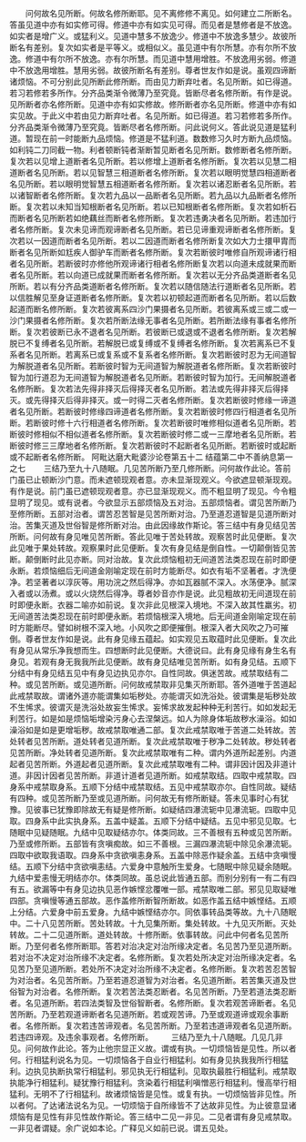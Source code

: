 <!-- { "loadSidebar": true } -->
　　问何故名见所断。何故名修所断耶。见不离修修不离见。如何建立二所断名。答虽见道中亦有如实修可得。修道中亦有如实见可得。而见者是慧修者是不放逸。如实者是增广义。或猛利义。见道中慧多不放逸少。修道中不放逸多慧少。故彼所断名有差别。复次如实者是平等义。或相似义。虽见道中有尔所慧。亦有尔所不放逸。修道中有尔所不放逸。亦有尔所慧。而见道中慧用增胜。不放逸用劣弱。修道中不放逸用增胜。慧用劣弱。故彼所断名有差别。尊者世友作如是说。虽观四谛断诸烦恼。不可分别此见所断此修所断。而由见力断弃吐者。名见所断。如已得道。若习若修若多所作。分齐品类渐令微薄乃至究竟。皆断尽者名修所断。有作是说。见所断者亦名修所断。见道中亦有如实修故。修所断者亦名见所断。修道中亦有如实见故。于此义中若由见力断弃吐者。名见所断。如已得道。若习若修若多所作。分齐品类渐令微薄乃至究竟。皆断尽者名修所断。问此说何义。答此说见道是猛利道。暂现在前一时能断九品烦恼。修道是不猛利道。数数修习久时方断九品烦恼。如利钝二刀同截一物。利者顿断钝者渐断暂见断者名见所断。数修断者名修所断。复次若以见增上道断者名见所断。若以修增上道断者名修所断。复次若以见慧二相道断者名见所断。若以见智慧三相道断者名修所断。复次若以眼明觉慧四相道断者名见所断。若以眼明觉智慧五相道断者名修所断。复次若以诸忍断者名见所断。若以诸智断者名修所断。复次若九品以一品断者名见所断。若九品以九品断者名修所断。复次若以未知当知根断者名见所断。若以已知根断者名修所断。复次若如析石而断者名见所断若如绝藕丝而断者名修所断。复次若违勇决者名见所断。若违加行者名修所断。复次未见谛而观谛断者名见所断。若已见谛重观谛断者名修所断。复次若以一因道而断者名见所断。若以二因道而断者名修所断复次如大力士擐甲胄而断者名见所断如尪疾人御驴车而断者名修所断。复次若断彼时唯修自所观谛诸行相者名见所断。若断彼时亦修他所观谛诸行相者名修所断复次若以向道未成就果而断者名见所断。若以向道已成就果而断者名修所断。复次若以无分齐品类道断者名见所断。若以有分齐品类道断者名修所断。复次若以随信随法行道断者名见所断。若以信胜解见至身证道断者名修所断。复次若以初顿起道而断者名见所断。若以后数起道而断名修所断。复次若彼离系四沙门果摄者名见所断。若彼离系或三或二或一沙门果摄者名修所断。复次若所断法缘无事者名见所断。若所断法缘有事者名修所断。复次若彼断已永不退者名见所断。若彼断已或退或不退者名修所断。复次若解脱已不复缚者名见所断。若解脱已或复缚或不复缚者名修所断。复次若离系已不复系者名见所断。若离系已或复系或不复系者名修所断。复次若断彼时忍为无间道智为解脱道者名见所断。若断彼时智为无间道智为解脱道者名修所断。复次若断彼时智为加行道忍为无间道智为解脱道者名见所断。若断彼时智为加行。无间解脱道者名修所断。复次若法先得非择灭后得择灭者名见所断。若法或先得非择灭后得择灭。或先得择灭后得非择灭。或一时得二灭者名修所断。复次若断彼时修缘一谛道者名见所断。若断彼时修缘四谛道者名修所断。复次若断彼时修四行相道者名见所断。若断彼时修十六行相道者名修所断。复次若断彼时唯修相似道者名见所断。若断彼时修相似不相似道者名修所断。复次若断彼时修二或一三摩地者名见所断。若断彼时修三三摩地者名修所断。复次若断彼时不起断者名见所断。若断彼时或起断或不起断者名修所断。
阿毗达磨大毗婆沙论卷第五十二
结蕴第二中不善纳息第一之七
　　三结乃至九十八随眠。几见苦所断乃至几修所断。问何故作此论。答前门虽已止顿断沙门意。而未遮顿现观者意。亦未显渐现观义。今欲遮显顿渐现观。有作是说。前门虽已遮顿现观者意。亦已显渐现观义。而不粗显明了现见。今令粗显明了现见。或有说者。今欲显示五部烦恼及五对治。五部烦恼者。谓见苦所断乃至修所断。五部对治者。谓苦忍苦智是见苦所断对治。乃至道忍道智是见道所断对治。苦集灭道及世俗智是修所断对治。由此因缘故作斯论。答三结中有身见结见苦所断。问何故有身见唯见苦所断。答此见唯于苦处转故。观察苦时此见便断。复次此见唯于果处转故。观察果时此见便断。复次有身见结是倒自性。一切颠倒皆见苦断。颠倒断时此见亦断。同对治故。复次此烦恼粗初无间道苦法类忍现在前时即便永断。若烦恼细后无间道金刚喻定现在前时方能断尽。如衣有垢不坚著者。才洗便净。若坚著者以淳灰等。用功浣之然后得净。亦如瓦器腻不深入。水荡便净。腻深入者或以汤煮。或以火烧然后得净。尊者妙音亦作是说。此见粗故初无间道现在前时即便永断。衣器二喻亦如前说。复次非此见根深入境地。不深入故其性羸劣。初无间道苦法类忍现在前时即便永断。若烦恼根深入境地。后无间道金刚喻定现在前时方能断尽。譬如树根不深入地。小风吹之即便摧倒。根深入者大风吹之乃可摧倒。尊者世友作如是说。此有身见缘五蕴起。如实观见五取蕴时此见便断。复次此有身见从常乐净我想而生。四想断时此见便断。大德说曰。此有身见缘有身生名有身见。若观有身无我我所此见便断。故有身见结唯见苦所断。如有身见结。五顺下分结中有身见结五见中有身见边执见亦尔。自性同故。俱迷苦故。戒禁取结有二种。或见苦所断。或见道所断。问何故戒禁取非见集灭所断耶。答外道唯于苦道起此戒禁取故。谓诸外道亦能谓集如垢秽处。亦能谓灭如洗浴处。彼谓集是垢秽处故不生悕求。彼谓灭是洗浴处故妄生悕求。妄悕求故发起种种无利苦行。如如发起无利苦行。如是如是烦恼垢增染污身心去涅槃远。如人为除身体垢故秽水澡浴。如如澡浴如是如是更增垢秽。故戒禁取唯通二部。复次此戒禁取唯于苦道二处转故。苦处转者见苦所断。道处转者见道所断。复次此戒禁取唯于秽净二处转故。秽处转者见苦所断。净处转者见道所断。复次此戒禁取唯有二种。谓内外道所起差别。内道起者见苦所断。外道起者见道所断。复次此戒禁取唯有二种。谓非因计因及非道计道。非因计因者见苦所断。非道计道者见道所断。如戒禁取结。四取中戒禁取。四身系中戒禁取身系。五顺下分结中戒禁取结。五见中戒禁取亦尔。自性同故。疑结有四种。或见苦所断乃至或见道所断。问何故无有修所断疑。答未见事时心有犹豫。见彼事已犹豫即除故无有疑是修所断。如疑结四瀑流轭中见瀑流轭。四取中见取。四身系中此实执身系。五盖中疑盖。五顺下分结中疑结。五见中邪见见取。七随眠中见疑随眠。九结中见取疑结亦尔。体类同故。三不善根有五种或见苦所断。乃至或修所断。五部皆有贪嗔痴故。如三不善根。三漏四瀑流轭中除见余瀑流轭。四取中欲取我语取。四身系中贪欲嗔恚身系。五盖中除恶作疑余盖。五结中贪嗔慢结。五顺下分结中贪欲嗔恚结。六爱身中意触所生爱身。七随眠中除见疑余随眠。九结中爱恚慢无明结亦尔。体类同故。虽总说此皆通五部。而别分别有一有二有四有五。欲漏等中有身见边执见恶作嫉悭忿覆唯一部。戒禁取唯二部。邪见见取疑唯四部。贪嗔慢等通五部故。恶作盖修所断智所断故。如恶作盖五结中嫉悭结。五顺上分结。六爱身中前五爱身。九结中嫉悭结亦尔。同依事转品类等故。九十八随眠中。二十八见苦所断。苦处转故。十九见集所断。集处转故。十九见灭所断。灭处转故。二十二见道所断。道处转故。十修所断。依事转故。问此中何者名见苦所断。乃至何者名修所断耶。答若对治决定对治所缘决定者。名见苦乃至见道所断。若对治不决定对治所缘不决定者。名修所断。复次若处所决定对治所缘决定者。名见苦乃至见道所断。若处所不决定对治所缘不决定者。名修所断。复次若苦忍苦智为对治者。名见苦所断。乃至若道忍道智为对治者。名见道所断。若苦集灭道及世俗智为对治者。名修所断。复次若苦法类忍断者。名见苦所断。乃至若道法类忍断者。名见道所断。若四法类智及世俗智断者。名修所断。复次若观苦谛断者。名见苦所断。乃至若观道谛断者名见道所断。若或观苦谛。乃至或观道谛或观余事断者。名修所断。复次若违苦谛观者。名见苦所断。乃至若违道谛观者名见道所断。若违四谛观。及违余事观者。名修所断。
　　三结乃至九十八随眠。几见几非见。问何故作此论。答为止他宗显正义故。谓或有执。一切烦恼皆是见性。所以者何。行相猛利说名为见。一切烦恼各于自业行相猛利。如有身见执我我所行相猛利。边执见执断执常行相猛利。邪见执无行相猛利。见取执最胜行相猛利。戒禁取执能净行相猛利。疑犹豫行相猛利。贪染着行相猛利嗔憎恶行相猛利。慢高举行相猛利。无明不了行相猛利。故诸烦恼皆是见性。或复有执。一切烦恼皆非见性。所以者何。了达诸法说名为见。一切烦恼于自所缘皆不了达故非见性。为止彼意显诸烦恼有是见性有非见性故作斯论。答三结中二见一非见。二见者谓有身见戒禁取。一非见者谓疑。余广说如本论。广释见义如前已说。谓五见处。
